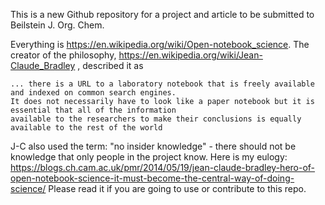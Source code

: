 This is a new Github repository for a project and article to be submitted to Beilstein J. Org. Chem.

Everything is https://en.wikipedia.org/wiki/Open-notebook_science. The creator of the philosophy, https://en.wikipedia.org/wiki/Jean-Claude_Bradley , described it as

```
... there is a URL to a laboratory notebook that is freely available and indexed on common search engines. 
It does not necessarily have to look like a paper notebook but it is essential that all of the information 
available to the researchers to make their conclusions is equally available to the rest of the world
```
J-C also used the term: "no insider knowledge" - there should not be knowledge that only people in the project know. 
Here is my eulogy: https://blogs.ch.cam.ac.uk/pmr/2014/05/19/jean-claude-bradley-hero-of-open-notebook-science-it-must-become-the-central-way-of-doing-science/
Please read it if you are going to use or contribute to this repo.



